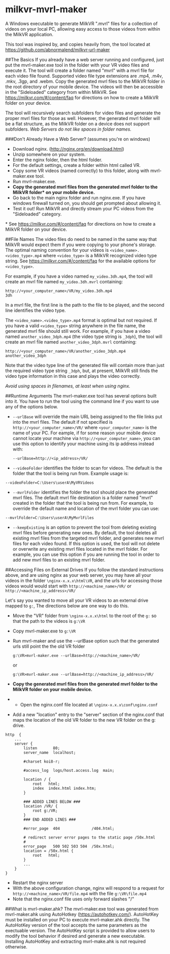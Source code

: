 # milkvr-mvrl-maker
A Windows executable to generate MilkVR ".mvrl" files for a collection of videos on your local PC, allowing easy access to those videos from within the MilkVR application.

This tool was inspired by, and copies heavily from, the tool located at https://github.com/abnormalend/milkvr-url-maker

##The Basics
If you already have a web server running and configured, just put the mvrl-maker.exe tool in the folder with your VR video files and execute it. The tool will create a folder named "mvrl" with a mvrl file for each video file found.  Supported video file type extensions are .mp4, .m4v, .mkv, .3gp, and .webm. Copy the generated mvrl files to the MilkVR folder in the root directory of your mobile device. The videos will then be accessible in the "Sideloaded" category from within MilkVR. See https://milkvr.com/#/content/faq for directions on how to create a MilkVR folder on your device. 

The tool will recursively search subfolders for video files and generate the proper mvrl files for those as well. However, the generated mvrl folder will be a flat structure, as the MilkVR folder on a device does not support subfolders. *Web Servers do not like spaces in folder names.*

###Don't Already Have a Web Server?  (assumes you're on windows)
 - Download nginx. (http://nginx.org/en/download.html)
 - Unzip somewhere on your system.
 - Enter the nginx folder, then the html folder.
 - For the default settings, create a folder within html called VR.
 - Copy some VR videos (named correctly) to this folder, along with mvrl-maker.exe tool.
 - Run mvrl-maker.exe.
 - **Copy the generated mvrl files from the generated mvrl folder to the MilkVR folder\* on your mobile device.** 
 - Go back to the main nginx folder and run nginx.exe.  If you have windows firewall turned on, you should get prompted about allowing it.
 - Test it out! Run MilkVR and directly stream your PC videos from the "Sideloaded" category.

\* See https://milkvr.com/#/content/faq for directions on how to create a MilkVR folder on your device.

##File Names
The video files do need to be named in the same way that MilkVR would expect them if you were copying to your phone's storage. The optimal naming convention for your videos is `<video_name>.<video_type>.mp4` where `<video_type>` is a MilkVR recognized video type string. See https://milkvr.com/#/content/faq for the available options for `<video_type>`.

For example, if you have a video named `my_video.3dh.mp4`, the tool will create an mvrl file named `my_video.3dh.mvrl` containing:

    http://<your_computer_name>/VR/my_video.3dh.mp4
    3dh

In a mvrl file, the first line is the path to the file to be played, and the second line identifies the video type. 
    
The `<video_name>.<video_type>.mp4` format is optimal but not required. If you have a valid `<video_type>` string anywhere in the file name, the generated mvrl file should still work. For example, if you have a video named `another_video_3dph.mp4` (the video type string is `_3dph`), the tool will create an mvrl file named `another_video_3dph.mvrl` containing:

    http://<your_computer_name>/VR/another_video_3dph.mp4
    another_video_3dph

Note that the video type line of the generated file will contain more than just the required video type string `_3dph`, but, at present, MilkVR still finds the video type information in this case and plays the video correctly. 

*Avoid using spaces in filenames, at least when using nginx.*

##Runtime Arguments
The mvrl-maker.exe tool has several options built into it. You have to run the tool using the command line if you want to use any of the options below.

 -  `--urlBase` will override the main URL being assigned to the file links put into the mvrl files.  The default if not specified is `http://<your_computer_name>/VR/` where `<your_computer_name>` is the name of your PC. For eample, if for some reason your mobile device cannot locate your machine via `http://<your_computer_name>`, you can use this option to identify your machine using its ip address instead with:

    `--urlBase=http://<ip_address>/VR/`

 -  `--videoFolder` identifies the folder to scan for videos. The default is the folder that the tool is being run from. Example usage is:
 
   `--videoFolder=C:\Users\userA\MyVRVideos`

 -  `--mvrlFolder` identifies the folder the tool should place the generated mvrl files.  The default mvrl file destination is a folder named "mvrl" created in the folder that the tool is being run from. For example, to override the default name and location of the mvrl folder you can use:

   `--mvrlFolder=C:\Users\userA\MyMvrlFiles`
   
 -  `--keepExisting` is an option to prevent the tool from deleting existing mvrl files before generating new ones. By default, the tool deletes all existing mvrl files from the targeted mvrl folder, and generates new mvrl files for each video found. If this option is used, the tool will not delete or overwrite any existing mvrl files located in the mvrl folder. For example, you can use this option if you are running the tool in order to add new mvrl files to an existing mvrl folder. 

##Accessing Files on External Drives
If you follow the standard instructions above, and are using nginx as your web server, you may have all your videos in the folder `\nginx-x.x.x\html\VR`, and the urls for accessing those videos would would start with `http://<machine_name>/VR/` or `http://<machine_ip_address>/VR/` 

Let's say you wanted to move all your VR videos to an external drive mapped to `g:`, The directions below are one way to do this.

- Move the "VR" folder from `\nginx-x.x.x\html` to the root of the `g:` so that the path to the videos is `g:\VR`
- Copy mvrl-maker.exe to `g:\VR`
- Run mvrl-maker and use the --urlBase option such that the generated urls still point the the old VR folder

  `g:\VR>mvrl-maker.exe --urlBase=http://<machine_name>/VR/`  
  
  or 
  
  `g:\VR>mvrl-maker.exe --urlBase=http://<machine_ip_address>/VR/`  
  
- **Copy the generated mvrl files from the generated mvrl folder to the MilkVR folder on your mobile device.** 
- - Open the nginx.conf file located at `\nginx-x.x.x\conf\nginx.conf`
- Add a new "location" entry to the "server" section of the nginx.conf that maps the location of the old VR folder to the new VR folder on the g: drive. 

```
http  {
    ...
    server {
        listen       80;
        server_name  localhost;

        #charset koi8-r;

        #access_log  logs/host.access.log  main;

        location / {
            root   html;
            index  index.html index.htm;
        }
        
        ### ADDED LINES BELOW ###
        location /VR/ {
            root g:/VR;
        }
        ### END ADDED LINES ###

        #error_page  404              /404.html;

        # redirect server error pages to the static page /50x.html
        #
        error_page   500 502 503 504  /50x.html;
        location = /50x.html {
            root   html;
        }
        ...
    }
}
```        
- Restart the nginx server
- With the above configuration change, nginx will respond to a request for `http://<machine_name>/VR/file.mp4` with the file `g:\VR\file.mp4`
- Note that the nginx.conf file uses only forward slashes "/"


##What is mvrl-maker.ahk?
The mvrl-maker.exe tool was generated from mvrl-maker.ahk using AutoHotkey (https://autohotkey.com/). AutoHotKey must be installed on your PC to execute mvrl-maker.ahk directly. The AutoHotKey version of the tool accepts the same parameters as the exectuable version. The AutoHotKey script is provided to allow users to modify the tool behavior if desired and generate a new executable. Installing AutoHotKey and extracting mvrl-make.ahk is not required otherwise. 
